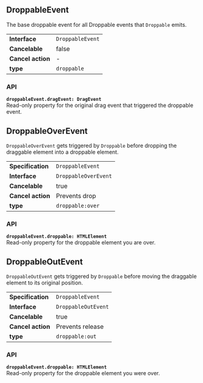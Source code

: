 ## DroppableEvent

The base droppable event for all Droppable events that `Droppable` emits.

| | |
| --------------------- | ---------------------------------------------------------- |
| **Interface**         | `DroppableEvent`                                           |
| **Cancelable**        | false                                                      |
| **Cancel action**     | -                                                          |
| **type**              | `droppable`                                                |

### API

**`droppableEvent.dragEvent: DragEvent`**  
Read-only property for the original drag event that triggered the droppable event.

## DroppableOverEvent

`DroppableOverEvent` gets triggered by `Droppable` before dropping the draggable element into a droppable element.

| | |
| --------------------- | ---------------------------------------------------------- |
| **Specification**     | `DroppableEvent`                                           |
| **Interface**         | `DroppableOverEvent`                                       |
| **Cancelable**        | true                                                       |
| **Cancel action**     | Prevents drop                                              |
| **type**              | `droppable:over`                                           |

### API

**`droppableEvent.droppable: HTMLElement`**  
Read-only property for the droppable element you are over.

## DroppableOutEvent

`DroppableOutEvent` gets triggered by `Droppable` before moving the draggable element to its original position.

| | |
| --------------------- | ---------------------------------------------------------- |
| **Specification**     | `DroppableEvent`                                           |
| **Interface**         | `DroppableOutEvent`                                        |
| **Cancelable**        | true                                                       |
| **Cancel action**     | Prevents release                                           |
| **type**              | `droppable:out`                                           |

### API

**`droppableEvent.droppable: HTMLElement`**  
Read-only property for the droppable element you were over.
